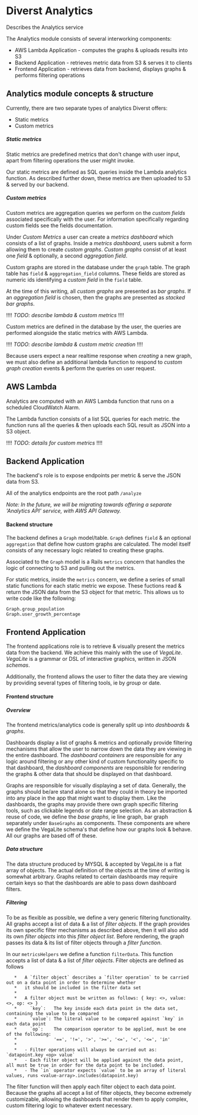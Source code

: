 # Diverst Analytics 

Describes the Analytics service

The Analytics module consists of several interworking components:

- AWS Lambda Application    - computes the graphs & uploads results into S3
- Backend Application       - retrieves metric data from S3 & serves it to clients
- Frontend Application      - retrieves data from backend, displays graphs & performs filtering operations

## Analytics module concepts & structure

Currently, there are two separate types of analytics Diverst offers:

- Static metrics
- Custom metrics

##### Static metrics

Static metrics are predefined metrics that don't change with user input, apart from filtering operations the user might invoke.

Our static metrics are defined as SQL queries inside the Lambda analytics function. As described further down, these metrics are then uploaded to S3 & served by our backend.

##### Custom metrics

Custom metrics are aggregation queries we perform on the _custom fields_ associated specifically with the user. For information specifically regarding custom fields see the fields documentation.

Under _Custom Metrics_ a user can create a _metrics dashboard_ which consists of a list of graphs. Inside a _metrics dashboard_, users submit a form allowing them to create _custom graphs_. _Custom graphs_ consist of at least one _field_ & optionally, a second _aggregation field_.

Custom graphs are stored in the database under the `graph` table. The graph table has `field` & `agggregation_field` columns. These fields are stored as numeric ids identifying a _custom field_ in the `field` table. 

At the time of this writing, all _custom graphs_ are presented as _bar graphs_. If an _aggregation field_ is chosen, then the graphs are presented as _stacked bar graphs_. 

!!!! _TODO: describe lambda & custom metrics_ !!!!

Custom metrics are defined in the database by the user, the queries are performed alongside the static metrics with AWS Lambda. 

!!!! _TODO: describe lambda & custom metric creation_ !!!!

Because users expect a near realtime response when _creating_ a new graph, we must also define an additional lambda function to respond to _custom graph creation_ events & perform the queries on user request.


## AWS Lambda

Analytics are computed with an AWS Lambda function that runs on a scheduled CloudWatch Alarm.

The Lambda function consists of a list SQL queries for each metric. the function runs all the queries & then uploads each SQL result as JSON into a S3 object.

!!!! _TODO: details for custom metrics_ !!!!

## Backend Application

The backend's role is to expose endpoints per metric & serve the JSON data from S3.

All of the analytics endpoints are the root path `/analyze`

_Note: In the future, we will be migrating towards offering a separate 'Analytics API' service, with AWS API Gateway._

#### Backend structure

The backend defines a `Graph` model/table. `Graph` defines `field` & an optional `aggregation` that define how custom graphs are calculated. The model itself consists of any necessary logic related to creating these graphs.

Associated to the `Graph` model is a Rails `metrics` concern that handles the logic of connecting to S3 and pulling out the metrics.

For static metrics, inside the `metrics` concern, we define a series of small static functions for each static metric we expose. These fuctions read & return the JSON data from the S3 object for that metric. This allows us to write code like the following:

```
Graph.group_population
Graph.user_growth_percentage
```

## Frontend Application

The frontend applications role is to retrieve & visually present the metrics data from the backend. We achieve this mainly with the use of _VegaLite_. _VegaLite_ is a grammar or DSL of interactive graphics, written in JSON _schemas_. 

Additionally, the frontend allows the user to filter the data they are viewing by providing several types of filtering tools, ie by _group_ or date.

#### Frontend structure

##### Overview

The frontend metrics/analytics code is generally split up into _dashboards_ & _graphs_.
 
 Dashboards display a list of graphs & metrics and optionally provide filtering mechanisms that allow the user to narrow down the data they are viewing in the entire dashboard. The _dashboard containers_ are responsible for any logic around filtering or any other kind of custom functionality specific to that dashboard, the _dashboard components_ are responsible for rendering the graphs & other data that should be displayed on that dashboard.
 
 Graphs are responsible for visually displaying a set of data. Generally, the graphs should be/are stand alone so that they could in theory be imported into any place in the app that might want to display them. Like the dashboards, the graphs may provide there own graph specific filtering tools, such as clickable legends or date range selection. As an abstraction & reuse of code, we define the _base graphs_, ie line graph, bar graph separately under `BaseGraphs` as components. These components are where we define the VegaLite schema's that define how our graphs look & behave. All our graphs are based off of these. 


##### Data structure 

The data structure produced by MYSQL & accepted by VegaLite is a flat array of objects. The actual definition of the objects at the time of writing is somewhat arbitrary. Graphs related to certain dashboards may require certain keys so that the dashboards are able to pass down dashboard filters. 

##### Filtering 

To be as flexible as possible, we define a very generic filtering functionality. All graphs accept a list of data & a list of _filter objects_. If the graph provides its own specific filter mechanisms as described above, then it will also add its own _filter objects_ into this _filter object list_. Before rendering, the graph passes its data & its list of filter objects through a _filter function_. 

In our `metricsHelpers` we define a function `filterData`. This function accepts a list of data & a list of _filter objects_. Filter objects are defined as follows

```
   *   A `filter object` describes a `filter operation` to be carried out on a data point in order to determine whether
   *   it should be included in the filter data set
   *
   *   A filter object must be written as follows: { key: <>, value: <>, op: <> }
   *     `key`:   The key inside each data point in the data set, containing the value to be compared
   *     `value`: The literal value to be compared against `key` in each data point
   *     `op`:    The comparison operator to be applied, must be one of the following:
   *              '==', '!=', '>', '>=', '<=', '<', '<=', 'in'
   *
   *   - Filter operations will always be carried out as: `datapoint.key <op> value`
   *   - Each filter object will be applied against the data point, all must be true in order for the data point to be included.
   *   - The `in` operator expects `value` to be an array of literal values, runs <value-array>.includes(datapoint.key)
```

The filter function will then apply each filter object to each data point. Because the graphs all accept a list of filter objects, they become extremely customizable, allowing the dashboards that render them to apply complex, custom filtering logic to whatever extent necessary. 

